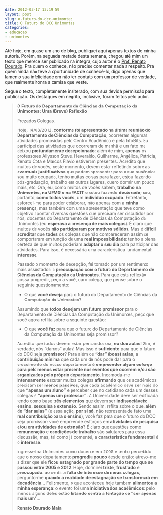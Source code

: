 ```yaml
---
date: 2012-03-17 13:19:59
layout: post
slug: o-futuro-do-dcc-unimontes
title: O Futuro do DCC Unimontes
categories:
- educacao
- unimontes
---
```


Até hoje, em quase um ano de blog, publiquei aqui apenas textos de minha autoria. Porém, na segunda metade desta semana, chegou até mim um texto que merece ser publicado na íntegra, cujo autor é o [Prof. Renato Dourado](http://www.cpdee.ufmg.br/~rdmaia/). Pra quem o conhece, não preciso comentar nada a respeito. Pra quem ainda não teve a oportunidade de conhecê-lo, digo apenas que lamento sua infelicidade em não ter contato com um professor de verdade, que realmente honra a camisa que veste.

Segue o texto, completamente inalterado, com sua devida permissão para publicação. Os destaques em negrito, inclusive, foram feitos pelo autor.

> 
> **O Futuro do Departamento de Ciências da Computação da Unimontes: Uma (Breve) Reflexão**
> 
> Prezados Colegas,
> 
> Hoje, 14/03/2012, **conforme foi apresentado na última reunião do Departamento de Ciências da Computação**, ocorreram algumas atividades promovidas pelo Centro Acadêmico e pela InfoBits. Eu participei das atividades que ocorreram de manhã e um fato me deixou **profundamente decepcionado**: além de mim, **apenas** os professores Allysson Steve, Heveraldo, Guilherme, Angélica, Patrícia, Renato Cota e Marcos Flávio estiveram presentes. Acredito que muitos de vocês, neste momento, devem estar refletindo sobre as **eventuais justificativas** que podem apresentar para a sua ausência: sou muito ocupado, tenho muitas coisas para fazer, estou fazendo pós-graduação, trabalho em outros lugares, quero dormir um pouco mais, etc. Ora, eu, como muitos de vocês sabem, **trabalho na Unimontes, na UFMG e na FACIT** e estou fazendo **doutorado**; sou, portanto, **como todos vocês**, um **indivíduo ocupado**. Entretanto, esforcei-me para poder colaborar, não apenas com a **minha presença**, mas também com uma apresentação que teve como objetivo apontar diversas questões que precisam ser discutidos por nós, docentes do Departamento de Ciências da Computação da Unimontes (eu **esperava a presença de mais colegas**). É claro que muitos de vocês **não participaram por motivos sólidos**. Mas é **difícil acreditar** que **todos** os colegas que não compareceram assim se comportaram em função de uma **real impossibilidade**: tenho a plena certeza de que muitos poderiam **adaptar o seu dia** para participar das atividades. Para isso, é necessária uma característica fundamental: **interesse**.
> 
> Passado o momento de decepção, fui tomado por um sentimento mais assustador: a **preocupação com o futuro do Departamento de Ciências da Computação da Unimontes**. Para que esta reflexão possa progredir, peço a você, caro colega, que pense sobre o seguinte questionamento:
> 
>   * O que **você deseja** para o futuro do Departamento de Ciências da Computação da Unimontes?
> 
> Assumindo que **todos desejam um futuro promissor** para o Departamento de Ciências da Computação da Unimontes, peço que você agora reflita sobre a seguinte questão:
>
>   * O que **você faz** para que o futuro do Departamento de Ciências da Computação da Unimontes seja promissor?
> 
> Acredito que todos devem estar pensando: ora, **eu dou aulas**! Sim, é verdade, nós “damos” aulas! Mas isso é **suficiente** para que o futuro do DCC seja **promissor**? Para além de **“dar” (boas) aulas**, a **contribuição mínima** que cada um de nós pode dar para o crescimento do nosso departamento é **empreender algum esforço para pelo menos estar presente nos eventos que ocorrem e/ou são organizados pelo próprio departamento**. Incomoda-me **intensamente** escutar muitos colegas **afirmando** que os acadêmicos precisam ser **menos passivos**, que cada acadêmico deve ser mais do que **“apenas um aluno”** e perceber que no cotidiano cada um desses colegas é **“apenas um professor”**. A Universidade deve ser edificada tendo como base **três elementos** que devem ser **indissociáveis: ensino, pesquisa e extensão**. Sendo assim, reflita sobre o que, **além de “dar aulas”** (e essa ação, **por si só**, não representa de fato uma **real contribuição para o ensino**), você faz para que o futuro do DCC seja promissor: você empreende esforços em **atividades de pesquisa e/ou em atividades de extensão**? É claro que questões como **remuneração** e **condições de trabalho** são salutares para essa discussão, mas, tal como já comentei, a **característica fundamental** é o **interesse**.
> 
> Ingressei na Unimontes como docente em 2005 e tenho percebido que o nosso departamento **progrediu pouco** desde então: atrevo-me a dizer que ele **ficou estagnado por grande parte do tempo que se passou entre 2005 e 2012**. Hoje, dormirei **triste**, **frustrado** e **preocupado**: ao sentir a **falta de interesse de meus colegas**, pergunto-me **quando a realidade de estagnação se transformará em decadência**... Felizmente, o que aconteceu hoje também **alimentou a minha esperança**: o evento foi uma **iniciativa dos acadêmicos**: pelo menos alguns deles estão **lutando contra a tentação de “ser apenas mais um”**...
> 
> **Renato Dourado Maia**
>
